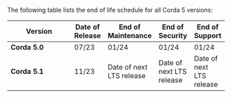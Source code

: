 The following table lists the end of life schedule for all Corda 5 versions:

<style>
table th:first-of-type {
    width: 40%;
}
table th:nth-of-type(2) {
    width: 15%;
}
table th:nth-of-type(3) {
    width: 15%;
}
table th:nth-of-type(4) {
    width: 15%;
}
table th:nth-of-type(5) {
    width: 15%;
}
</style>

| **Version**   | **Date of Release** | **End of Maintenance**   | **End of Security**      | **End of Support**       |
| ------------- | ------------------- | ------------------------ | ------------------------ | ------------------------ |
| **Corda 5.0** | 07/23               | 01/24                    | 01/24                    | 01/24                    |
| **Corda 5.1** | 11/23               | Date of next LTS release | Date of next LTS release | Date of next LTS release |
